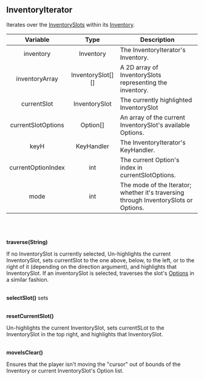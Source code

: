 ## InventoryIterator

Iterates over the [InventorySlots](inventoryslot.md) within its [Inventory](inventory.md).

|      Variable      |       Type        | Description                                                                          |
|:------------------:|:-----------------:|--------------------------------------------------------------------------------------|
|     inventory      |     Inventory     | The InventoryIterator's Inventory.                                                   |
|   inventoryArray   | InventorySlot[][] | A 2D array of InventorySlots representing the inventory.                             |
|    currentSlot     |   InventorySlot   | The currently highlighted InventorySlot                                              |
| currentSlotOptions |     Option[]      | An array of the current InventorySlot's available Options.                           |
|        keyH        |    KeyHandler     | The InventoryIterator's KeyHandler.                                                  |
| currentOptionIndex |        int        | The current Option's index in currentSlotOptions.                                    |
|        mode        |        int        | The mode of the Iterator; whether it's traversing through InventorySlots or Options. |

\
\
\
__traverse(String)__

If no InventorySlot is currently selected, Un-highlights the current InventorySlot, sets currentSlot to the one above, below, to the left, or to the right of it 
(depending on the direction argument), and highlights that InventorySlot. If an inventorySlot is selected, traverses the slot's [Options](option.md) in a similar fashion.


\
__selectSlot()__
sets

\
__resetCurrentSlot()__

Un-highlights the current InventorySlot, sets currentSLot to the InventorySlot in the top right, and highlights that InventorySlot.

\
__moveIsClear()__

Ensures that the player isn't moving the "cursor" out of bounds of the Inventory or current InventorySlot's Option list.
